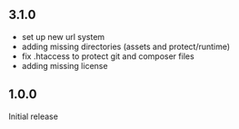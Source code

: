 ## 3.1.0

  - set up new url system
  - adding missing directories (assets and protect/runtime)
  - fix .htaccess to protect git and composer files
  - adding missing license

## 1.0.0

Initial release

